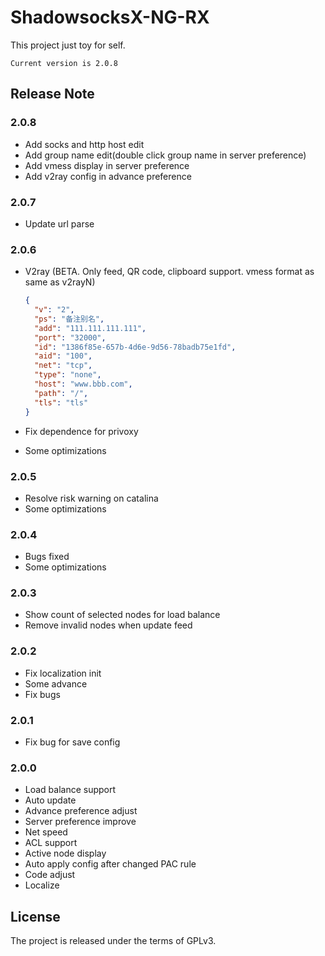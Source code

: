 # ShadowsocksX-NG-RX

This project just toy for self.

`Current version is 2.0.8`

## Release Note

### 2.0.8

- Add socks and http host edit
- Add group name edit(double click group name in server preference)
- Add vmess display in server preference
- Add v2ray config in advance preference

### 2.0.7

- Update url parse

### 2.0.6

- V2ray (BETA. Only feed, QR code, clipboard support. vmess format as same as v2rayN)

  ```json
  {
    "v": "2",
    "ps": "备注别名",
    "add": "111.111.111.111",
    "port": "32000",
    "id": "1386f85e-657b-4d6e-9d56-78badb75e1fd",
    "aid": "100",
    "net": "tcp",
    "type": "none",
    "host": "www.bbb.com",
    "path": "/",
    "tls": "tls"
  }
  ```

- Fix dependence for privoxy
- Some optimizations

### 2.0.5

- Resolve risk warning on catalina
- Some optimizations

### 2.0.4

- Bugs fixed
- Some optimizations

### 2.0.3

- Show count of selected nodes for load balance
- Remove invalid nodes when update feed

### 2.0.2

- Fix localization init
- Some advance
- Fix bugs

### 2.0.1

- Fix bug for save config

### 2.0.0

- Load balance support
- Auto update
- Advance preference adjust
- Server preference improve
- Net speed
- ACL support
- Active node display
- Auto apply config after changed PAC rule
- Code adjust
- Localize

## License

The project is released under the terms of GPLv3.
